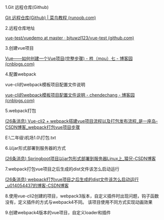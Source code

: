 1.Git 远程仓库(Github)

[Git 远程仓库(Github) | 菜鸟教程 (runoob.com)](https://www.runoob.com/git/git-remote-repo.html)

2.远程仓库地址

[vue-test/vuedemo at master · bjtuwzl123/vue-test (github.com)](https://github.com/bjtuwzl123/vue-test/tree/master/vuedemo)

3.创建vue项目

[Vue——如何创建一个Vue项目(完整步骤) - 㭌（mou）七 - 博客园 (cnblogs.com)](https://www.cnblogs.com/pyjblog/articles/14349370.html)

4.配置webpack

vue-cli的webpack模板项目配置文件说明

[vue-cli的webpack模板项目配置文件说明 - chendechang - 博客园 (cnblogs.com)](https://www.cnblogs.com/chendc/p/7380641.html)

5.webpack打包

[(26条消息) Vue-cli2 + webpack搭建vue项目流程以及打包发布流程_是一座岛-CSDN博客_webpack打包vue项目步骤](https://blog.csdn.net/qq_35321405/article/details/89514492)

E:\二年级\机场1.0\打包.txt

6.以jar形式部署到服务器的方式

[(26条消息) Springboot项目以jar包形式部署到服务器Linux上_猿兄-CSDN博客](https://blog.csdn.net/love_MyLY/article/details/104255352)

7.webpack打包vue项目之后生成的dist文件该怎么启动运行

[(26条消息) webpack打包vue项目之后生成的dist文件该怎么启动运行_u014054437的博客-CSDN博客](https://blog.csdn.net/u014054437/article/details/79981307)

8.使用vue-cli2创建的项目，webpack3版本，自定义插件时出现问题，钩子函数没有，定义插件的方式与webpack4不同。
该项目使用不同方式实现动画效果

9.创建webpack4版本的vue项目，自定义loader和插件

